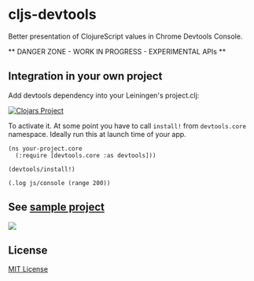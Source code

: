 # cljs-devtools

Better presentation of ClojureScript values in Chrome Devtools Console.

** DANGER ZONE - WORK IN PROGRESS - EXPERIMENTAL APIs **

## Integration in your own project

Add devtools dependency into your Leiningen's project.clj:

[![Clojars Project](http://clojars.org/binaryage/devtools/latest-version.svg)](http://clojars.org/binaryage/devtools)

To activate it. At some point you have to call `install!` from `devtools.core` namespace. Ideally run this at launch time of your app.

    (ns your-project.core
      (:require [devtools.core :as devtools]))
    
    (devtools/install!)
    
    (.log js/console (range 200))
    
## See [sample project](https://github.com/binaryage/cljs-devtools-sample)

<img src="https://dl.dropboxusercontent.com/u/559047/cljs-formatter-prototype.png">

## License

[MIT License](http://opensource.org/licenses/MIT)